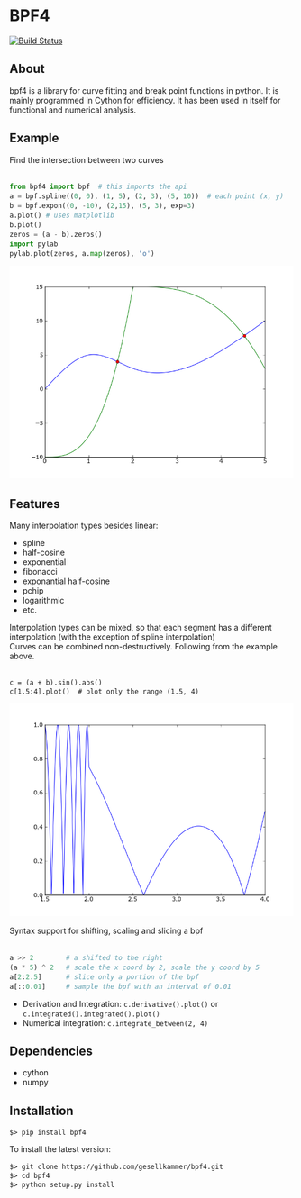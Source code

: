 BPF4
====

[![Build Status](https://travis-ci.org/gesellkammer/bpf4.svg?branch=master)](https://travis-ci.org/gesellkammer/bpf4)

About
-----

bpf4 is a library for curve fitting and break point functions in python. It is mainly programmed in Cython for efficiency. It has been used in itself for functional and numerical analysis.

Example
-------

Find the intersection between two curves

```python

from bpf4 import bpf  # this imports the api
a = bpf.spline((0, 0), (1, 5), (2, 3), (5, 10))  # each point (x, y)
b = bpf.expon((0, -10), (2,15), (5, 3), exp=3)
a.plot() # uses matplotlib
b.plot() 
zeros = (a - b).zeros()
import pylab
pylab.plot(zeros, a.map(zeros), 'o')
```
   
![1](https://github.com/gesellkammer/bpf4/raw/master/pics/zeros.png)

Features
--------

Many interpolation types besides linear:

* spline
* half-cosine
* exponential
* fibonacci
* exponantial half-cosine
* pchip
* logarithmic
* etc. 

Interpolation types can be mixed, so that each segment has a different interpolation (with the exception of spline interpolation)  
Curves can be combined non-destructively. Following from the example above.  

```pyton

c = (a + b).sin().abs()
c[1.5:4].plot()  # plot only the range (1.5, 4)
```

![2](https://github.com/gesellkammer/bpf4/raw/master/pics/sinabs.png)

Syntax support for shifting, scaling and slicing a bpf

```python

a >> 2        # a shifted to the right
(a * 5) ^ 2   # scale the x coord by 2, scale the y coord by 5
a[2:2.5]      # slice only a portion of the bpf
a[::0.01]     # sample the bpf with an interval of 0.01

```

* Derivation and Integration: `c.derivative().plot()` or `c.integrated().integrated().plot()`  
* Numerical integration: `c.integrate_between(2, 4)`  


Dependencies
------------

* cython 
* numpy

Installation
------------


    $> pip install bpf4


To install the latest version:


    $> git clone https://github.com/gesellkammer/bpf4.git
    $> cd bpf4
    $> python setup.py install

